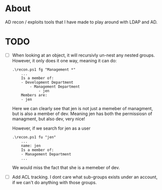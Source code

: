 # About
AD recon / exploits tools that I have made to play around with LDAP and AD. 

# TODO
- [ ] When looking at an object, it will recursivly un-nest any nested groups. However, it only does it one way, meaning it can do: 

    ```
    .\recon.ps1 fg "Management *"
        ...
        Is a member of:
        - Development Department
            - Management Department
                - jen
        Members are:
        - jen
    ``` 
    Here we can clearly see that jen is not just a memeber of managment, but is also a member of dev. Meaning jen has both the permissiosn of managment, but also dev, very nice!

    However, if we search for jen as a user
    ```
    .\recon.ps1 fu "jen"
        ...
        name: jen
        Is a member of:
        - Management Department
        ...
    ```
    We would miss the fact that she is a memeber of dev.

- [ ] Add ACL tracking. I dont care what sub-groups exists under an account, if we can't do anything with those groups.